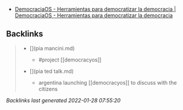 - [DemocraciaOS - Herramientas para democratizar la democracia | DemocraciaOS - Herramientas para democratizar la democracia](https://democraciaos.org/en/)

## Backlinks

> - [](pia mancini.md)
>   - #project [[democracyos]]
>    
> - [](pia ted talk.md)
>   - argentina launching [[democracyos]] to discuss with the citizens

_Backlinks last generated 2022-01-28 07:55:20_
